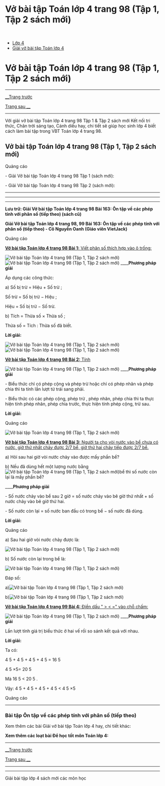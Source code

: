 # Vở bài tập Toán lớp 4 trang 98 (Tập 1, Tập 2 sách mới)

﻿

  * [Lớp 4](https://vietjack.com/series/lop-4.jsp)
  * [Giải vở bài tập Toán lớp 4](https://vietjack.com/giai-vo-bai-tap-toan-4/index.jsp)



# Vở bài tập Toán lớp 4 trang 98 (Tập 1, Tập 2 sách mới)

* * *

[__Trang trước](https://vietjack.com/giai-vo-bai-tap-toan-4/bai-162-on-tap-ve-cac-phep-tinh-voi-phan-so-tiep-theo.jsp)

[Trang sau __](https://vietjack.com/giai-vo-bai-tap-toan-4/bai-164-on-tap-ve-dai-luong.jsp)

* * *

Với giải vở bài tập Toán lớp 4 trang 98 Tập 1 & Tập 2 sách mới Kết nối tri thức, Chân trời sáng tạo, Cánh diều hay, chi tiết sẽ giúp học sinh lớp 4 biết cách làm bài tập trong VBT Toán lớp 4 trang 98.

## Vở bài tập Toán lớp 4 trang 98 (Tập 1, Tập 2 sách mới)

Quảng cáo

\- Giải Vở bài tập Toán lớp 4 trang 98 Tập 1 (sách mới):

\- Giải Vở bài tập Toán lớp 4 trang 98 Tập 2 (sách mới):

* * *

* * *

* * *

**Lưu trữ: Giải Vở bài tập Toán lớp 4 trang 98 Bài 163: Ôn tập về các phép tính với phân số (tiếp theo) (sách cũ)**

**Giải Vở bài tập Toán lớp 4 trang 98, 99 Bài 163: Ôn tập về các phép tính với phân số (tiếp theo) - Cô Nguyễn Oanh (Giáo viên VietJack)**

Quảng cáo

[**Vở bài tập Toán lớp 4 trang 98 Bài 1:** Viết phân số thích hợp vào ô trống:](https://vietjack.com/giai-vo-bai-tap-toan-4/bai-1-trang-98-vbt-toan-4-tap-2.jsp)

![Vở bài tập Toán lớp 4 trang 98 \(Tập 1, Tập 2 sách mới\)](https://vietjack.com/giai-vo-bai-tap-toan-4/images/bai-1-trang-98-vbt-toan-4-tap-2.PNG) ![Vở bài tập Toán lớp 4 trang 98 \(Tập 1, Tập 2 sách mới\)](https://vietjack.com/giai-vo-bai-tap-toan-4/images/bai-1-trang-98-vbt-toan-4-tap-2-1.PNG) ____**Phương pháp giải**

Áp dụng các công thức: 

a) Số bị trừ = Hiệu + Số trừ ;

Số trừ = Số bị trừ − Hiệu ;

Hiệu = Số bị trừ − Số trừ.

b) Tích = Thừa số × Thừa số ;

Thừa số = Tích : Thừa số đã biết.

**Lời giải:**

![Vở bài tập Toán lớp 4 trang 98 \(Tập 1, Tập 2 sách mới\)](https://vietjack.com/giai-vo-bai-tap-toan-4/images/bai-1-trang-98-vbt-toan-4-tap-2-2.PNG) ![Vở bài tập Toán lớp 4 trang 98 \(Tập 1, Tập 2 sách mới\)](https://vietjack.com/giai-vo-bai-tap-toan-4/images/bai-1-trang-98-vbt-toan-4-tap-2-3.PNG)

[**Vở bài tập Toán lớp 4 trang 98 Bài 2:** Tính ](https://vietjack.com/giai-vo-bai-tap-toan-4/bai-2-trang-98-vbt-toan-4-tap-2.jsp)

![Vở bài tập Toán lớp 4 trang 98 \(Tập 1, Tập 2 sách mới\)](https://vietjack.com/giai-vo-bai-tap-toan-4/images/bai-2-trang-98-vbt-toan-4-tap-2.PNG) ____**Phương pháp giải**

\- Biểu thức chỉ có phép cộng và phép trừ hoặc chỉ có phép nhân và phép chia thì ta tính lần lượt từ trái sang phải.

\- Biểu thức có các phép cộng, phép trừ , phép nhân, phép chia thì ta thực hiện tính phép nhân, phép chia trước, thực hiện tính phép cộng, trừ sau.

**Lời giải:**

Quảng cáo

![Vở bài tập Toán lớp 4 trang 98 \(Tập 1, Tập 2 sách mới\)](https://vietjack.com/giai-vo-bai-tap-toan-4/images/bai-2-trang-98-vbt-toan-4-tap-2-1.PNG)

[**Vở bài tập Toán lớp 4 trang 98 Bài 3:** Người ta cho vòi nước vào bể chưa có nước, giờ thứ nhất chảy được 2/7 bể, giờ thứ hai chảy tiếp được 2/7 bể.](https://vietjack.com/giai-vo-bai-tap-toan-4/bai-3-trang-98-vbt-toan-4-tap-2.jsp)

a) Hỏi sau hai giờ vòi nước chảy vào được mấy phần bể?

b) Nếu đã dùng hết một lượng nước bằng ![Vở bài tập Toán lớp 4 trang 98 \(Tập 1, Tập 2 sách mới\)](https://vietjack.com/giai-vo-bai-tap-toan-4/images/bai-3-trang-98-vbt-toan-4-tap-2-1.PNG)bể thì số nước còn lại là mấy phần bể?

____**Phương pháp giải**

\- Số nước chảy vào bể sau 2 giờ = số nước chảy vào bê giờ thứ nhất + số nước chảy vào bê giờ thứ hai.

\- Số nước còn lại = số nước ban đầu có trong bể − số nước đã dùng.

**Lời giải:**

Quảng cáo

a) Sau hai giờ vòi nước chảy được là:

![Vở bài tập Toán lớp 4 trang 98 \(Tập 1, Tập 2 sách mới\)](https://vietjack.com/giai-vo-bai-tap-toan-4/images/bai-3-trang-98-vbt-toan-4-tap-2-2.PNG)

b) Số nước còn lại trong bể là: 

![Vở bài tập Toán lớp 4 trang 98 \(Tập 1, Tập 2 sách mới\)](https://vietjack.com/giai-vo-bai-tap-toan-4/images/bai-3-trang-98-vbt-toan-4-tap-2-3.PNG)

Đáp số:

a)![Vở bài tập Toán lớp 4 trang 98 \(Tập 1, Tập 2 sách mới\)](https://vietjack.com/giai-vo-bai-tap-toan-4/images/bai-3-trang-98-vbt-toan-4-tap-2-4.PNG)

b)![Vở bài tập Toán lớp 4 trang 98 \(Tập 1, Tập 2 sách mới\)](https://vietjack.com/giai-vo-bai-tap-toan-4/images/bai-3-trang-98-vbt-toan-4-tap-2-5.PNG)

[**Vở bài tập Toán lớp 4 trang 99 Bài 4:** Điền dấu " > < =" vào chỗ chấm: ](https://vietjack.com/giai-vo-bai-tap-toan-4/bai-4-trang-99-vbt-toan-4-tap-2.jsp)

![Vở bài tập Toán lớp 4 trang 98 \(Tập 1, Tập 2 sách mới\)](https://vietjack.com/giai-vo-bai-tap-toan-4/images/bai-4-trang-99-vbt-toan-4-tap-2-a.PNG) ____**Phương pháp giải**

Lần lượt tính giá trị biểu thức ở hai vế rồi so sánh kết quả với nhau.

**Lời giải:**

Ta có: 

4 5 + 4 5 + 4 5 + 4 5 = 16 5

4 5 ×5= 20 5

Mà  16 5 < 20 5 .

Vậy:  4 5 + 4 5 + 4 5 + 4 5 < 4 5 ×5

Quảng cáo

* * *

### **Bài tập Ôn tập về các phép tính với phân số (tiếp theo)**

Xem thêm các bài Giải vở bài tập Toán lớp 4 hay, chi tiết khác:

**Xem thêm các loạt bài Để học tốt môn Toán lớp 4:**

* * *

[__Trang trước](https://vietjack.com/giai-vo-bai-tap-toan-4/bai-162-on-tap-ve-cac-phep-tinh-voi-phan-so-tiep-theo.jsp)

[Trang sau __](https://vietjack.com/giai-vo-bai-tap-toan-4/bai-164-on-tap-ve-dai-luong.jsp)

* * *

* * *

Giải bài tập lớp 4 sách mới các môn học
